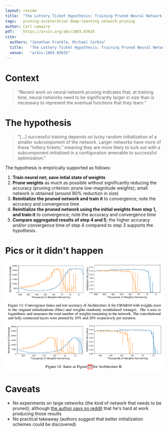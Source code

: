 ```yaml
---
layout: review
title:  "The Lottery Ticket Hypothesis: Training Pruned Neural Network Architectures"
tags:   pruning-acceleration deep-learning network-pruning
author: Carl Lemaire
pdf:    https://arxiv.org/abs/1803.03635
cite:
  authors: "Jonathan Frankle, Michael Carbin"
  title:   "The Lottery Ticket Hypothesis: Training Pruned Neural Network Architectures"
  venue:   "arXiv:1803.03635"
---
```


# Context

>"Recent work on neural network pruning indicates that, at training time, neural networks need to be significantly larger in size than is necessary to represent the eventual functions that they learn."

# The hypothesis

>"[...] successful  training  depends  on  lucky  random  initialization  of  a smaller subcomponent of the network. Larger networks have more of these “lottery tickets,” meaning they are more likely to luck out with a subcomponent initialized in a configuration amenable to successful optimization."

The hypothesis is empirically supported as follows:

1. **Train neural net; save intial state of weights**
2. **Prune weights** as much as possible without significantly reducing the accuracy (pruning criterion: prune low-magnitude weights); small network is obtained (around 90% reduction in size)
3. **Reinitialize the pruned network and train it** to convergence; note the accuracy and convergence time
4. **Reinitialize the pruned network using the initial weights from step 1, and train it** to convergence; note the accuracy and convergence time
5. **Compare aggregated results of step 4 and 5**; the higher accuracy and/or convergence time of step 4 compared to step 3 supports the hypothesis.

# Pics or it didn't happen

![](/article/images/lottery/fig11.png)
![](/article/images/lottery/fig14.png)

# Caveats

* No experiments on large networks (the kind of network that needs to be pruned); although [the author says on reddit](https://www.reddit.com/r/MachineLearning/comments/85eo8v/r_the_lottery_ticket_hypothesis_training_pruned/dw3jci5) that he's hard at work producing those results
* No practical takeaway (authors _suggest_ that better initialization schemes could be discovered)